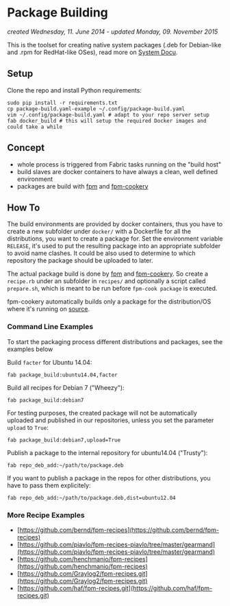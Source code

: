 Package Building
================
*created Wednesday, 11. June 2014 - updated Monday, 09. November 2015*

This is the toolset for creating native system packages (.deb for Debian-like and .rpm for RedHat-like OSes), read more on [System Docu](https://wiki.tm.zalando/Packages-and-Repos).

## Setup

Clone the repo and install Python requirements:

    sudo pip install -r requirements.txt
    cp package-build.yaml-example ~/.config/package-build.yaml
    vim ~/.config/package-build.yaml # adapt to your repo server setup
    fab docker_build # this will setup the required Docker images and could take a while

## Concept

- whole process is triggered from Fabric tasks running on the "build host"
- build slaves are docker containers to have always a clean, well defined environment
- packages are build with [fpm](https://github.com/jordansissel/fpm) and [fpm-cookery](https://github.com/bernd/fpm-cookery)

## How To

The build environments are provided by docker containers, thus you have to create a new subfolder under `docker/` with a Dockerfile for all the distributions, you want to create a package for. Set the environment variable `RELEASE`, it's used to put the resulting package into an appropriate subfolder to avoid name clashes. It could be also used to determine to which repository the package should be uploaded to later.

The actual package build is done by [fpm](https://github.com/jordansissel/fpm) and [fpm-cookery](https://github.com/bernd/fpm-cookery). So create a `recipe.rb` under an subfolder in `recipes/` and optionally a script called `prepare.sh`, which is meant to be run before `fpm-cook package` is executed.

fpm-cookery automatically builds only a package for the distribution/OS where it's running on [source](https://github.com/bernd/fpm-cookery/blob/master/spec/facts_spec.rb#L72).

### Command Line Examples
To start the packaging process different distributions and packages, see the examples below

Build `facter` for Ubuntu 14.04:

    fab package_build:ubuntu14.04,facter

Build all recipes for Debian 7 ("Wheezy"):

    fab package_build:debian7

For testing purposes, the created package will not be automatically uploaded and published in our repositories, unless you set the parameter `upload` to `True`:

    fab package_build:debian7,upload=True

Publish a package to the internal repository for ubuntu14.04 ("Trusty"):

    fab repo_deb_add:~/path/to/package.deb

If you want to publish a package in the repos for other distributions, you have to pass them explicitely:

    fab repo_deb_add:~/path/to/package.deb,dist=ubuntu12.04

### More Recipe Examples

- [https://github.com/bernd/fpm-recipes](https://github.com/bernd/fpm-recipes)
- [https://github.com/piavlo/fpm-recipes-piavlo/tree/master/gearmand](https://github.com/piavlo/fpm-recipes-piavlo/tree/master/gearmand)
- [https://github.com/henchmanio/fpm-recipes](https://github.com/henchmanio/fpm-recipes)
- [https://github.com/Graylog2/fpm-recipes.git](https://github.com/Graylog2/fpm-recipes.git)
- [https://github.com/haf/fpm-recipes.git](https://github.com/haf/fpm-recipes.git)

